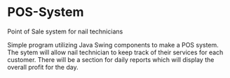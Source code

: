# POS-System
Point of Sale system for nail technicians


Simple program utilizing Java Swing components to make a POS system. The sytem will allow nail technician to keep track of their services for each customer. There will be a section for daily reports which will display the overall profit for the day.
